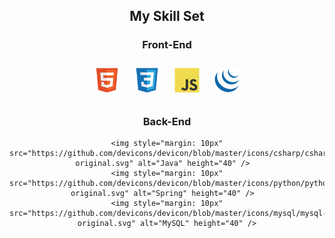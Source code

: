 <div align="center">
  
## My Skill Set  
<!--<table>
  <tr>
    <td valign="top" width="50%">-->

  ### Front-End  
  <div align="center">  
    <img style="margin: 10px" src="https://github.com/devicons/devicon/blob/master/icons/html5/html5-original.svg" alt="HTML5" height="40" />  
    <img style="margin: 10px" src="https://github.com/devicons/devicon/blob/master/icons/css3/css3-original.svg" alt="CSS3" height="40" />  
    <img style="margin: 10px" src="https://github.com/devicons/devicon/blob/master/icons/javascript/javascript-original.svg" alt="JavaScript" height="40" />  
    <img style="margin: 10px" src="https://github.com/devicons/devicon/blob/master/icons/jquery/jquery-original.svg" alt="JQuery" height="40" />  
  
<!--<td valign="top" width=50%">-->

  ### Back-End  

    <img style="margin: 10px" src="https://github.com/devicons/devicon/blob/master/icons/csharp/csharp-original.svg" alt="Java" height="40" />  
    <img style="margin: 10px" src="https://github.com/devicons/devicon/blob/master/icons/python/python-original.svg" alt="Spring" height="40" />  
    <img style="margin: 10px" src="https://github.com/devicons/devicon/blob/master/icons/mysql/mysql-original.svg" alt="MySQL" height="40" />
</div>  
                                                                                                                                    
  <!--</td>
</table> --> 

</div>  

<!--![Ahmed's GitHub stats](https://github-readme-stats.vercel.app/api?username=AhmedHajiyev&theme=dark&show_icons=true)-->
<!--[![Top Langs](https://github-readme-stats.vercel.app/api/top-langs/?username=AhmedHajiyev&layout=compact)](https://github.com/AhmedHajiyev/)-->












